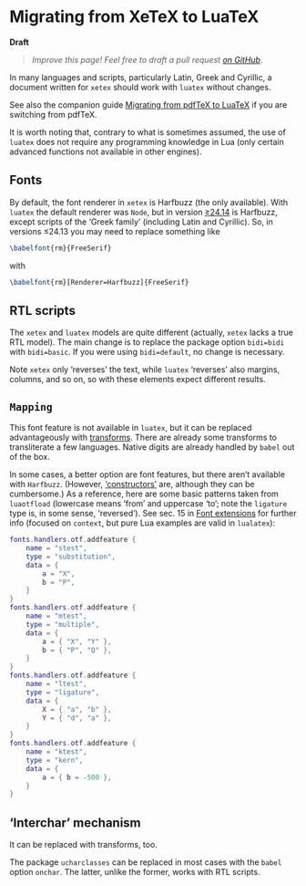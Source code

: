# Migrating from XeTeX to LuaTeX

**Draft**

> *Improve this page! Feel free to draft a pull request [on GitHub](https://github.com/latex3/babel/tree/docs/docs)*.

In many languages and scripts, particularly Latin, Greek and Cyrillic,
a document written for `xetex` should work with `luatex` without
changes.

See also the companion guide [Migrating from pdfTeX to
LuaTeX](https://latex3.github.io/babel/guides/migrating-pdftex-luatex.html)
if you are switching from pdfTeX.

It is worth noting that, contrary to what is sometimes assumed, the use
of `luatex` does not require any programming knowledge in Lua (only
certain advanced functions not available in other engines).

## Fonts

By default, the font renderer in `xetex` is Harfbuzz (the only
available). With `luatex` the default renderer was `Node`, but in
version
[≥24.14](https://latex3.github.io/babel/news/whats-new-in-babel-24.14.html)
is Harfbuzz, except scripts of the ‘Greek family’ (including Latin and
Cyrillic). So, in versions ≤24.13 you may need to
replace something like
```tex
\babelfont{rm}{FreeSerif}
```
with
```tex
\babelfont{rm}[Renderer=Harfbuzz]{FreeSerif}
```

## RTL scripts

The `xetex` and `luatex` models are quite different (actually, `xetex`
lacks a true RTL model). The main change is to replace the package
option `bidi=bidi` with `bidi=basic`. If you were using `bidi=default`,
no change is necessary.

Note `xetex` only ‘reverses’ the text, while `luatex` ‘reverses’ also
margins, columns, and so on, so with these elements expect different
results.

## `Mapping`

This font feature is not available in `luatex`, but it can be replaced
advantageously with
[transforms](non-standard-hyphenation-with-luatex.html). There are
already some transforms to transliterate a few languages. Native digits
are already handled by `babel` out of the box.

In some cases, a better option are font features, but there aren’t
available with `Harfbuzz`. (However,
[‘constructors’](https://github.com/latex3/babel/discussions/346) are,
although they can be cumbersome.) As a reference, here are some basic
patterns taken from `luaotfload` (lowercase means ‘from’ and uppercase
‘to’; note the `ligature` type is, in some sense, ‘reversed’). See sec.
15 in [Font
extensions](https://articles.contextgarden.net/journal/2017/27-76.pdf)
for further info (focused on `context`, but pure Lua examples are valid
in `lualatex`):
```lua
fonts.handlers.otf.addfeature {
    name = "stest",
    type = "substitution",
    data = {
        a = "X",
        b = "P",
    }
}
fonts.handlers.otf.addfeature {
    name = "mtest",
    type = "multiple",
    data = {
        a = { "X", "Y" },
        b = { "P", "Q" },
    }
}
fonts.handlers.otf.addfeature {
    name = "ltest",
    type = "ligature",
    data = {
        X = { "a", "b" },
        Y = { "d", "a" },
    }
}
fonts.handlers.otf.addfeature {
    name = "ktest",
    type = "kern",
    data = {
        a = { b = -500 },
    }
}
```

## ‘Interchar’ mechanism

It can be replaced with transforms, too.

The package `ucharclasses` can be replaced in most cases with the
`babel` option `onchar`. The latter, unlike the former, works with RTL
scripts.

